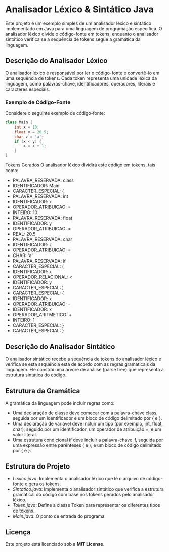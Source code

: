 # Analisador Léxico & Sintático Java

Este projeto é um exemplo simples de um analisador léxico e sintático implementado em Java para uma linguagem de programação específica. O analisador léxico divide o código-fonte em tokens, enquanto o analisador sintático verifica se a sequência de tokens segue a gramática da linguagem.

## Descrição do Analisador Léxico

O analisador léxico é responsável por ler o código-fonte e convertê-lo em uma sequência de tokens. Cada token representa uma unidade léxica da linguagem, como palavras-chave, identificadores, operadores, literais e caracteres especiais.

### Exemplo de Código-Fonte

Considere o seguinte exemplo de código-fonte:

```java
class Main {
    int x = 10;
    float y = 20.5;
    char z = 'a';
    if (x < y) {
        x = x + 1;
    }
}
```

Tokens Gerados
O analisador léxico dividirá este código em tokens, tais como:

- PALAVRA_RESERVADA: class
- IDENTIFICADOR: Main
- CARACTER_ESPECIAL: {
- PALAVRA_RESERVADA: int
- IDENTIFICADOR: x
- OPERADOR_ATRIBUICAO: =
- INTEIRO: 10
- PALAVRA_RESERVADA: float
- IDENTIFICADOR: y
- OPERADOR_ATRIBUICAO: =
- REAL: 20.5
- PALAVRA_RESERVADA: char
- IDENTIFICADOR: z
- OPERADOR_ATRIBUICAO: =
- CHAR: 'a'
- PALAVRA_RESERVADA: if
- CARACTER_ESPECIAL: (
- IDENTIFICADOR: x
- OPERADOR_RELACIONAL: <
- IDENTIFICADOR: y
- CARACTER_ESPECIAL: )
- CARACTER_ESPECIAL: {
- IDENTIFICADOR: x
- OPERADOR_ATRIBUICAO: =
- IDENTIFICADOR: x
- OPERADOR_ARITMETICO: +
- INTEIRO: 1
- CARACTER_ESPECIAL: }
- CARACTER_ESPECIAL: }

## Descrição do Analisador Sintático
O analisador sintático recebe a sequência de tokens do analisador léxico e verifica se esta sequência está de acordo com as regras gramaticais da linguagem. Ele constrói uma árvore de análise (parse tree) que representa a estrutura sintática do código.

## Estrutura da Gramática
A gramática da linguagem pode incluir regras como:

- Uma declaração de classe deve começar com a palavra-chave class, seguida por um identificador e um bloco de código delimitado por { e }.
- Uma declaração de variável deve incluir um tipo (por exemplo, int, float, char), seguido por um identificador, um operador de atribuição =, e um valor literal.
- Uma estrutura condicional if deve incluir a palavra-chave if, seguida por uma expressão entre parênteses ( e ), e um bloco de código delimitado por { e }.
  
## Estrutura do Projeto

- *Lexico.java*: Implementa o analisador léxico que lê o arquivo de código-fonte e gera os tokens.
- *Sintatico.java*: Implementa o analisador sintático que verifica a estrutura gramatical do código com base nos tokens gerados pelo analisador léxico.
- *Token.java*: Define a classe Token para representar os diferentes tipos de tokens.
- *Main.java*: O ponto de entrada do programa.

## Licença
Este projeto está licenciado sob a **MIT License**.
